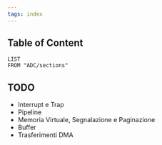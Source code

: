 ```yaml
---
tags: index
---
```


## Table of Content
```dataview
LIST
FROM "ADC/sections"
```


## TODO

- Interrupt e Trap
- Pipeline
- Memoria Virtuale, Segnalazione e Paginazione
- Buffer
- Trasferimenti DMA


